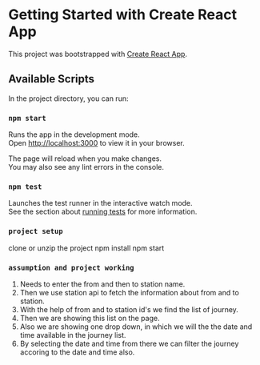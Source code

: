 # Getting Started with Create React App

This project was bootstrapped with [Create React App](https://github.com/facebook/create-react-app).

## Available Scripts

In the project directory, you can run:

### `npm start`

Runs the app in the development mode.\
Open [http://localhost:3000](http://localhost:3000) to view it in your browser.

The page will reload when you make changes.\
You may also see any lint errors in the console.

### `npm test`

Launches the test runner in the interactive watch mode.\
See the section about [running tests](https://facebook.github.io/create-react-app/docs/running-tests) for more information.

### `project setup`

clone or unzip the project
npm install
npm start

### `assumption and project working`

1. Needs to enter the from and then to station name.
2. Then we use station api to fetch the information about from and to station.
3. With the help of from and to station id's we find the list of journey.
4. Then we are showing this list on the page.
5. Also we are showing one drop down, in which we will the the date and time available in the journey list.
6. By selecting the date and time from there we can filter the journey accoring to the date and time also.

